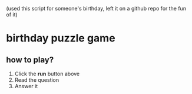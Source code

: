 (used this script for someone's birthday, left it on a github repo for the fun of it)
# birthday puzzle game

## how to play?

1. Click the **run** button above
2. Read the question
3. Answer it

